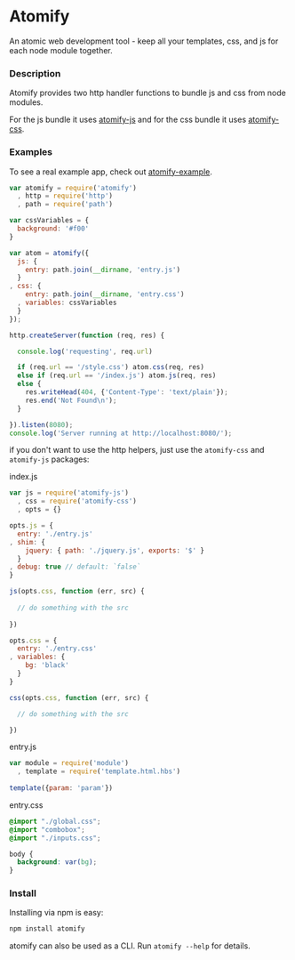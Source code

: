 Atomify
===============

An atomic web development tool - keep all your templates, css, and js for each node module together.

### Description

Atomify provides two http handler functions to bundle js and css from node modules.

For the js bundle it uses [atomify-js](http://github.com/techwraith/atomify-js) and for the css bundle it uses [atomify-css](http://github.com/techwraith/atomify-css).

### Examples

To see a real example app, check out [atomify-example](http://github.com/techwraith/atomify-example).

```js
var atomify = require('atomify')
  , http = require('http')
  , path = require('path')

var cssVariables = {
  background: '#f00'
}

var atom = atomify({
  js: {
    entry: path.join(__dirname, 'entry.js')
  }
, css: {
    entry: path.join(__dirname, 'entry.css')
  , variables: cssVariables
  }
});

http.createServer(function (req, res) {

  console.log('requesting', req.url)

  if (req.url == '/style.css') atom.css(req, res)
  else if (req.url == '/index.js') atom.js(req, res)
  else {
    res.writeHead(404, {'Content-Type': 'text/plain'});
    res.end('Not Found\n');
  }

}).listen(8080);
console.log('Server running at http://localhost:8080/');
```

if you don't want to use the http helpers, just use the `atomify-css` and `atomify-js` packages:

index.js
```js
var js = require('atomify-js')
  , css = require('atomify-css')
  , opts = {}

opts.js = {
  entry: './entry.js'
, shim: {
    jquery: { path: './jquery.js', exports: '$' }
  }
, debug: true // default: `false`
}

js(opts.css, function (err, src) {
  
  // do something with the src
  
})

opts.css = {
  entry: './entry.css'
, variables: {
    bg: 'black'
  }
}

css(opts.css, function (err, src) {

  // do something with the src

})
```

entry.js
```js
var module = require('module')
  , template = require('template.html.hbs')
  
template({param: 'param'})
```

entry.css
```css
@import "./global.css";
@import "combobox";
@import "./inputs.css";

body {
  background: var(bg);
}
```

### Install

Installing via npm is easy:

```bash
npm install atomify
```

atomify can also be used as a CLI. Run `atomify --help` for details.
